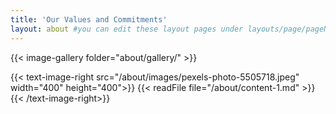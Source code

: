 ```yaml
---
title: 'Our Values and Commitments'
layout: about #you can edit these layout pages under layouts/page/pageName.html
---
```


{{< image-gallery folder="about/gallery/" >}}

{{< text-image-right src="/about/images/pexels-photo-5505718.jpeg" width="400" height="400">}}
    {{< readFile file="/about/content-1.md" >}}
{{< /text-image-right>}}